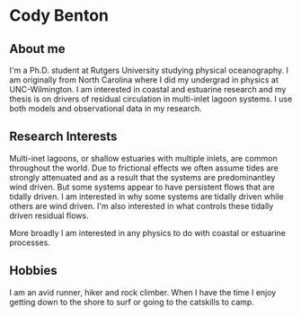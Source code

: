 # Cody Benton
## About me
I'm a Ph.D. student at Rutgers University studying physical oceanography. I am originally from North Carolina where I did my undergrad in physics at UNC-Wilmington. I am interested in coastal and estuarine research and my thesis is on drivers of residual circulation in multi-inlet lagoon systems. I use both models and observational data in my research. 

## Research Interests 
Multi-inet lagoons, or shallow estuaries with multiple inlets, are common throughout the world. Due to frictional effects we often assume tides are strongly attenuated and as a result that the systems are predominantley wind driven. But some systems appear to have persistent flows that are tidally driven. I am interested in why some systems are tidally driven while others are wind driven. I'm also interested in what controls these tidally driven residual flows.

More broadly I am interested in any physics to do with coastal or estuarine processes.  

## Hobbies
I am an avid runner, hiker and rock climber. When I have the time I enjoy getting down to the shore to surf or going to the catskills to camp. 



